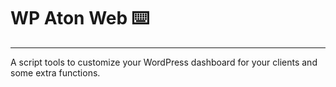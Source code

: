 # WP Aton Web :keyboard:	
---
A script tools to customize your WordPress dashboard for your clients and some extra functions.

